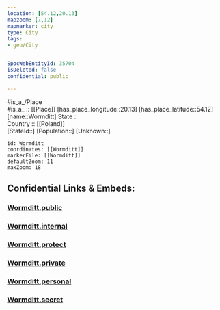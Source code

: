 ```yaml
---
location: [54.12,20.13] 
mapzoom: [7,12] 
mapmarker: city 
type: City
tags:
- geo/City


SpocWebEntityId: 35704
isDeleted: false
confidential: public

---
```

#is_a_/Place  
#is_a_ :: [[Place]] 
[has_place_longitude::20.13] 
[has_place_latitude::54.12] 
[name::Wormditt] 
State ::  
Country :: [[Poland]]  
[StateId::] 
[Population::] 
[Unknown::] 


```leaflet
id: Wormditt
coordinates: [[Wormditt]] 
markerFile: [[Wormditt]] 
defaultZoom: 11 
maxZoom: 18
```


## Confidential Links & Embeds: 

### [Wormditt.public](/_public/\Earth\Continent\Europe\Europe~East\Poland\Provinces~Poland\Warmian-Masurian\CityWormditt.public.md) 

### [Wormditt.internal](/_internal/\Earth\Continent\Europe\Europe~East\Poland\Provinces~Poland\Warmian-Masurian\CityWormditt.internal.md) 

### [Wormditt.protect](/_protect/\Earth\Continent\Europe\Europe~East\Poland\Provinces~Poland\Warmian-Masurian\CityWormditt.protect.md) 

### [Wormditt.private](/_private/\Earth\Continent\Europe\Europe~East\Poland\Provinces~Poland\Warmian-Masurian\CityWormditt.private.md) 

### [Wormditt.personal](/_personal/\Earth\Continent\Europe\Europe~East\Poland\Provinces~Poland\Warmian-Masurian\CityWormditt.personal.md) 

### [Wormditt.secret](/_secret/\Earth\Continent\Europe\Europe~East\Poland\Provinces~Poland\Warmian-Masurian\CityWormditt.secret.md)

